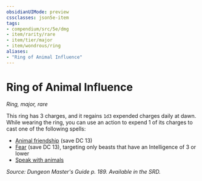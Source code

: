 ```yaml
---
obsidianUIMode: preview
cssclasses: json5e-item
tags:
- compendium/src/5e/dmg
- item/rarity/rare
- item/tier/major
- item/wondrous/ring
aliases: 
- "Ring of Animal Influence"
---
```

# Ring of Animal Influence
*Ring, major, rare*  


This ring has 3 charges, and it regains `1d3` expended charges daily at dawn. While wearing the ring, you can use an action to expend 1 of its charges to cast one of the following spells:

- [Animal friendship](/compendium/spells/animal-friendship.md) (save DC 13)  
- [Fear](/compendium/spells/fear.md) (save DC 13), targeting only beasts that have an Intelligence of 3 or lower  
- [Speak with animals](/compendium/spells/speak-with-animals.md)  

*Source: Dungeon Master's Guide p. 189. Available in the SRD.*